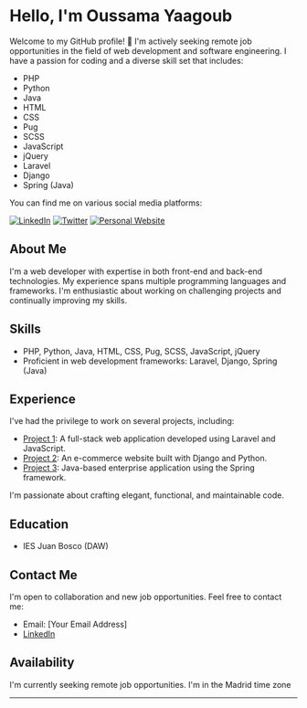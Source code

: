 # Hello, I'm Oussama Yaagoub

Welcome to my GitHub profile! 👋 I'm actively seeking remote job opportunities in the field of web development and software engineering. I have a passion for coding and a diverse skill set that includes:

- PHP
- Python
- Java
- HTML
- CSS
- Pug
- SCSS
- JavaScript
- jQuery
- Laravel
- Django
- Spring (Java)

You can find me on various social media platforms:

[![LinkedIn](https://img.shields.io/badge/LinkedIn-Connect-blue)]( www.linkedin.com/in/oyaagoub )
[![Twitter](https://img.shields.io/badge/Twitter-Follow-lightgrey)](https://twitter.com/OYaagoub_)
[![Personal Website](https://img.shields.io/badge/Website-Visit-brightgreen)](https://www.yaagoub.com)

## About Me

I'm a web developer with expertise in both front-end and back-end technologies. My experience spans multiple programming languages and frameworks. I'm enthusiastic about working on challenging projects and continually improving my skills.

## Skills

- PHP, Python, Java, HTML, CSS, Pug, SCSS, JavaScript, jQuery
- Proficient in web development frameworks: Laravel, Django, Spring (Java)

## Experience

I've had the privilege to work on several projects, including:

- [Project 1](#): A full-stack web application developed using Laravel and JavaScript.
- [Project 2](#): An e-commerce website built with Django and Python.
- [Project 3](#): Java-based enterprise application using the Spring framework.

I'm passionate about crafting elegant, functional, and maintainable code.

## Education

- IES Juan Bosco (DAW)

## Contact Me

I'm open to collaboration and new job opportunities. Feel free to contact me:

- Email: [Your Email Address]
- [LinkedIn](www.linkedin.com/in/oyaagoub)

## Availability

I'm currently seeking remote job opportunities. I'm in the Madrid time zone 

---
